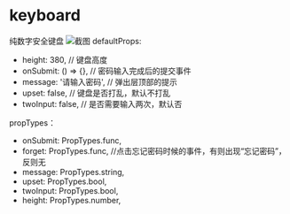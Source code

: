 # keyboard
纯数字安全键盘
<img src="https://raw.githubusercontent.com/ws199501/keyboard/master/%E6%8F%90%E7%8E%B0.jpeg" alt="截图" />
defaultProps:
  * height: 380,             // 键盘高度
  * onSubmit: () => {},      // 密码输入完成后的提交事件
  * message: '请输入密码',     // 弹出层顶部的提示
  * upset: false,            // 键盘是否打乱，默认不打乱
  * twoInput: false,         // 是否需要输入两次，默认否
  
propTypes：
  * onSubmit: PropTypes.func,
  * forget: PropTypes.func,    //点击忘记密码时候的事件，有则出现“忘记密码”，反则无
  * message: PropTypes.string,
  * upset: PropTypes.bool,
  * twoInput: PropTypes.bool,
  * height: PropTypes.number,
